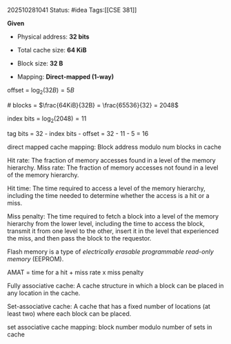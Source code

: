 202510281041
Status: #idea
Tags:[[CSE 381]]

**Given**

- Physical address: **32 bits**
    
- Total cache size: **64 KiB**
    
- Block size: **32 B**
    
- Mapping: **Direct-mapped (1-way)**

offset = $\log_{2}{(32B)} = 5B$

\# blocks = $\frac{64KiB}{32B} = \frac{65536}{32} = 2048$

index bits = $\log_2{(2048)} = 11$

tag bits = 32 - index bits - offset = 32 - 11 - 5 = 16

direct mapped cache mapping: Block address modulo num blocks in cache

Hit rate: The fraction of memory accesses found in a level of the memory hierarchy.
Miss rate: The fraction of memory accesses not found in a level of the memory hierarchy.

Hit time: The time required to access a level of the memory hierarchy, including the time needed to determine whether the access is a hit or a miss.

Miss penalty: The time required to fetch a block into a level of the memory hierarchy from the lower level, including the time to access the block, transmit it from one level to the other, insert it in the level that experienced the miss, and then pass the block to the requestor.

Flash memory is a type of _electrically erasable programmable read-only memory_ (EEPROM).

AMAT = time for a hit + miss rate x miss penalty

Fully associative cache: A cache structure in which a block can be placed in any location in the cache.

Set-associative cache: A cache that has a fixed number of locations (at least two) where each block can be placed.

set associative cache mapping: block number modulo number of sets in cache